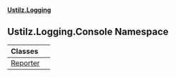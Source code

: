 #### [Ustilz.Logging](index.md 'index')

## Ustilz.Logging.Console Namespace

| Classes | |
| :--- | :--- |
| [Reporter](Ustilz.Logging.Console.Reporter.md 'Ustilz.Logging.Console.Reporter') | |

